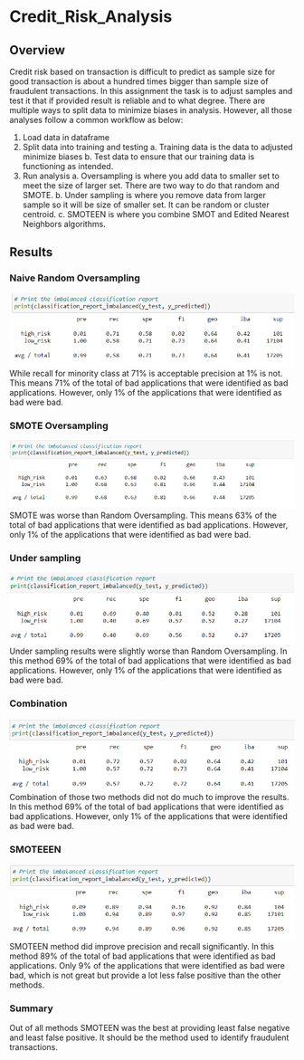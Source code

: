 # Credit_Risk_Analysis

## Overview 
Credit risk based on transaction is difficult to predict as sample size for good transaction is about a hundred times bigger than sample size of fraudulent transactions. In this assignment the task is to adjust samples and test it that if provided result is reliable and to what degree. There are multiple ways to split data to minimize biases in analysis. However, all those analyses follow a common workflow as below: 
1. Load data in dataframe 
2. Split data into training and testing
    a. Training data is the data to adjusted minimize biases 
    b. Test data to ensure that our training data is functioning as intended. 
3. Run analysis
    a. Oversampling is where you add data to smaller set to meet the size of larger set. There are two way to do that random and SMOTE. 
    b. Under sampling is where you remove data from larger sample so it will be size of smaller set. It can be random or cluster centroid. 
    c. SMOTEEN is where you combine SMOT and Edited Nearest Neighbors algorithms.

## Results

### Naive Random Oversampling
![](./images/1.PNG)
While recall for minority class at 71% is acceptable precision at 1% is not. This means 71% of the total of bad applications that were identified as bad applications. However, only 1% of the applications that were identified as bad were bad.   

### SMOTE Oversampling 
![](./images/2.PNG)
SMOTE was worse than Random Oversampling. This means 63% of the total of bad applications that were identified as bad applications. However, only 1% of the applications that were identified as bad were bad.  

### Under sampling
![](./images/3.PNG)
Under sampling results were slightly worse than Random Oversampling. In this method 69% of the total of bad applications that were identified as bad applications. However, only 1% of the applications that were identified as bad were bad. 

### Combination
![](./images/4.PNG)
Combination of those two methods did not do much to improve the results. In this method 69% of the total of bad applications that were identified as bad applications. However, only 1% of the applications that were identified as bad were bad. 

### SMOTEEEN
![](./images/5.PNG)
SMOTEEN method did improve precision and recall significantly. In this method 89% of the total of bad applications that were identified as bad applications. Only 9% of the applications that were identified as bad were bad, which is not great but provide a lot less false positive than the other methods.

### Summary 
Out of all methods SMOTEEN was the best at providing least false negative and least false positive. It should be the method used to identify fraudulent transactions. 


